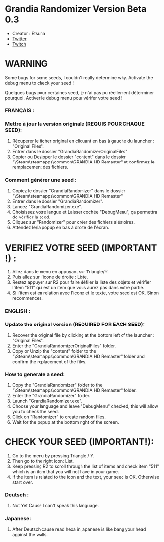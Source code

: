 # Grandia Randomizer Version Beta 0.3 

- Creator : Etsuna
- [Twitter](https://twitter.com/etsunamattel)
- [Twitch](https://www.twitch.tv/etsuna_)

# WARNING

Some bugs for some seeds, I couldn't really determine why. Activate the debug menu to check your seed !

Quelques bugs pour certaines seed, je n'ai pas pu réellement déterminer pourquoi. Activer le debug menu pour vérifer votre seed !

### FRANÇAIS :

### Mettre à jour la version originale (REQUIS POUR CHAQUE SEED):
1. Récuperer le ficher original en cliquant en bas à gauche du launcher : "Original Files".
2. Entrer dans le dossier "GrandiaRandomizerOriginalFiles"
3. Copier ou Dezipper le dossier "content" dans le dossier "\Steam\steamapps\common\GRANDIA HD Remaster\" et confirmez le remplacement des fichiers.

### Comment générer une seed :
1. Copiez le dossier "GrandiaRandomizer" dans le dossier "\Steam\steamapps\common\GRANDIA HD Remaster\".
2. Entrer dans le dossier "GrandiaRandomizer".
3. Lancez "GrandiaRandomizer.exe".
4. Choisissez votre langue et Laisser cochée "DebugMenu", ça permettra de vérifier la seed.
5. Cliquez sur "Randomizer" pour créer des fichiers aléatoires.
6. Attendez le/la popup en bas à droite de l'écran.

# VERIFIEZ VOTRE SEED (IMPORTANT !) :
1. Allez dans le menu en appuyant sur Triangle/Y.
2. Puis allez sur l'icone de droite : Liste.
3. Restez appuyer sur R2 pour faire défiler la liste des objets et vérifier l'item "511" qui est un item que vous aurez pas dans votre partie.
4. Si l'item est en relation avec l'icone et le texte, votre seed est OK. Sinon recommencez.


### ENGLISH :

### Update the original version (REQUIRED FOR EACH SEED):
1. Recover the original file by clicking at the bottom left of the launcher : "Original Files".
2. Enter the "GrandiaRandomizerOriginalFiles" folder.
3. Copy or Unzip the "content" folder to the "\Steam\steamapps\common\GRANDIA HD Remaster\" folder and confirm the replacement of the files.

### How to generate a seed:
1. Copy the "GrandiaRandomizer" folder to the "\Steam\steamapps\common\GRANDIA HD Remaster\" folder.
2. Enter the "GrandiaRandomizer" folder.
3. Launch "GrandiaRandomizer.exe".
4. Choose your language and leave "DebugMenu" checked, this will allow you to check the seed.
5. Click on "Randomizer" to create random files.
6. Wait for the popup at the bottom right of the screen.

# CHECK YOUR SEED (IMPORTANT!):
1. Go to the menu by pressing Triangle / Y.
2. Then go to the right icon: List.
3. Keep pressing R2 to scroll through the list of items and check item "511" which is an item that you will not have in your game.
4. If the item is related to the icon and the text, your seed is OK. Otherwise start over.

### Deutsch :
1. Not Yet Cause I can't speak this language.

### Japanese:
1. After Deutsch cause read hexa in japanese is like bang your head against the walls.
